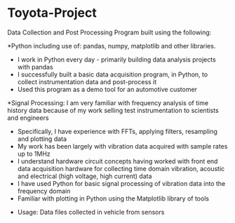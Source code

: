 # Toyota-Project
Data Collection and Post Processing Program built using the following: 

*Python including use of: pandas, numpy, matplotlib and other libraries. 
- I work in Python every day - primarily building data analysis projects with pandas
- I successfully built a basic data acquisition program, in Python, to collect instrumentation data and post-process it
- Used this program as a demo tool for an automotive customer

*Signal Processing: 
I am very familiar with frequency analysis of time history data because of my work selling test instrumentation to scientists and engineers
- Specifically, I have experience with FFTs, applying filters, resampling and plotting data 
- My work has been largely with vibration data acquired with sample rates up to 1MHz 
- I understand hardware circuit concepts having worked with front end data acquisition hardware for collecting time domain vibration, acoustic and electrical (high voltage, high current) data 
- I have used Python for basic signal processing of vibration data into the frequency domain 
- Familiar with plotting in Python using the Matplotlib library of tools 

* Usage: 
Data files collected in vehicle from sensors
